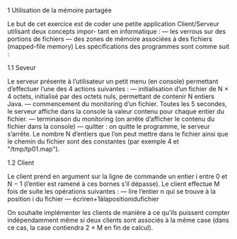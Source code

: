 1 Utilisation de la mémoire partagée

Le but de cet exercice est de coder une petite application Client/Serveur utilisant deux concepts impor- tant en informatique :
— les verrous sur des portions de fichiers
— des zones de mémoire associées à des fichiers (mapped-file memory) Les spécifications des programmes sont comme suit :

1.1 Seveur

Le serveur présente à l’utilisateur un petit menu (en console) permettant d’effectuer l’une des 4 actions suivantes :
— initialisation d’un fichier de N × 4 octets, initialisé par des octets nuls, permettant de contenir N entiers Java.
— commencement du monitoring d’un fichier. Toutes les 5 secondes, le serveur affiche dans la console la valeur contenu pour chaque entier du fichier.
— terminaison du monitoring (on arrête d’afficher le contenu du fichier dans la console)
— quitter : on quitte le programme, le serveur s’arrête.
Le nombre N d’entiers que l’on peut mettre dans le fichier ainsi que le chemin du fichier sont des constantes (par exemple 4 et "/tmp/tp01.map").

1.2 Client

Le client prend en argument sur la ligne de commande un entier i entre 0 et N − 1 (l’entier est ramené à ces bornes s’il dépasse). Le client effectue M fois de suite les opérations suivantes :
— lire l’entier n qui se trouve à la position i du fichier
— écriren+1àlapositionidufichier

On souhaite implémenter les clients de manière à ce qu’ils puissent compter indépendamment même si deux clients sont associés à la même case (dans ce cas, la case contiendra 2 × M en fin de calcul).
